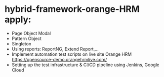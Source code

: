 # hybrid-framework-orange-HRM apply:
- Page Object Modal
- Pattern Object
- Singleton
- Using reports: ReportNG, Extend Report,...
- Implement automation test scripts on live site Orange HRM https://opensource-demo.orangehrmlive.com/
- Setting up the test infrastructure & CI/CD pipeline using Jenkins, Google Cloud
